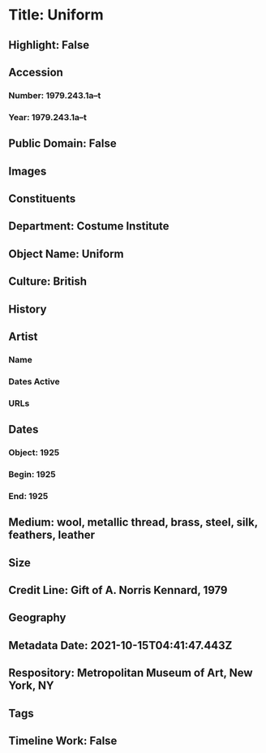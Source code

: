 # Title: Uniform
## Highlight: False
## Accession
### Number: 1979.243.1a–t
### Year: 1979.243.1a–t
## Public Domain: False
## Images
## Constituents
## Department: Costume Institute
## Object Name: Uniform
## Culture: British
## History
## Artist
### Name
### Dates Active
### URLs
## Dates
### Object: 1925
### Begin: 1925
### End: 1925
## Medium: wool, metallic thread, brass, steel, silk, feathers, leather
## Size
## Credit Line: Gift of A. Norris Kennard, 1979
## Geography
## Metadata Date: 2021-10-15T04:41:47.443Z
## Respository: Metropolitan Museum of Art, New York, NY
## Tags
## Timeline Work: False